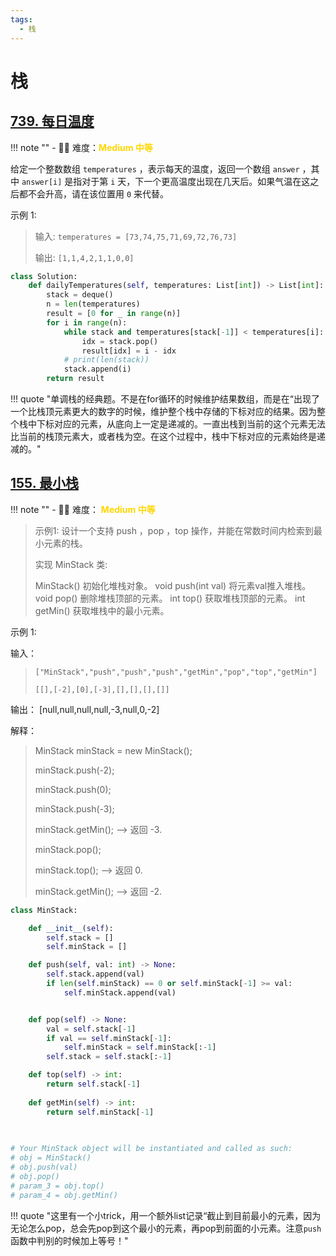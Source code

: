 ```yaml
---
tags:
  - 栈
---
```


# 栈

## [739. 每日温度](https://leetcode.cn/problems/daily-temperatures/?envType=study-plan-v2&envId=top-100-liked)

<!-- 所有文件名必须是该题目的英文名 -->

!!! note ""
    <!-- 这里记载考察的数据结构、算法等 -->
    - 🔑🔑 难度：<span style = "color:gold; font-weight:bold">Medium 中等 </span>

<!-- <span style = "color:gold; font-weight:bold">Medium 中等 </span> 中等 -->
<!-- <span style = "color:crisma; font-weight:bold">High 困难</span> 困难 -->
<!-- <span style = "color:Green; font-weight:bold">Easy 简单</span> 简单 -->

<!-- 题目简介 -->

给定一个整数数组 `temperatures` ，表示每天的温度，返回一个数组 `answer` ，其中 `answer[i]` 是指对于第 `i` 天，下一个更高温度出现在几天后。如果气温在这之后都不会升高，请在该位置用 `0` 来代替。

 

示例 1:

> 输入: `temperatures = [73,74,75,71,69,72,76,73]`
> 
> 输出: `[1,1,4,2,1,1,0,0]`


```python
class Solution:
    def dailyTemperatures(self, temperatures: List[int]) -> List[int]:
        stack = deque()
        n = len(temperatures)
        result = [0 for _ in range(n)]
        for i in range(n):
            while stack and temperatures[stack[-1]] < temperatures[i]:
                idx = stack.pop()
                result[idx] = i - idx
            # print(len(stack))
            stack.append(i)
        return result


```

!!! quote "单调栈的经典题。不是在for循环的时候维护结果数组，而是在“出现了一个比栈顶元素更大的数字的时候，维护整个栈中存储的下标对应的结果。因为整个栈中下标对应的元素，从底向上一定是递减的。一直出栈到当前的这个元素无法比当前的栈顶元素大，或者栈为空。在这个过程中，栈中下标对应的元素始终是递减的。"


## [155. 最小栈](https://leetcode.cn/problems/min-stack/description/?envType=study-plan-v2&envId=top-100-liked)

<!-- 所有文件名必须是该题目的英文名 -->

!!! note ""
    <!-- 这里记载考察的数据结构、算法等 -->
    - 🔑🔑 难度： <span style = "color:gold; font-weight:bold">Medium 中等 </span>

<!-- <span style = "color:gold; font-weight:bold">Medium 中等 </span> 中等 -->
<!-- <span style = "color:crisma; font-weight:bold">High 困难</span> 困难 -->
<!-- <span style = "color:Green; font-weight:bold">Easy 简单</span> 简单 -->

<!-- 题目简介 -->


> 示例1:
> 设计一个支持 push ，pop ，top 操作，并能在常数时间内检索到最小元素的栈。
> 
> 实现 MinStack 类:
> 
> MinStack() 初始化堆栈对象。
> void push(int val) 将元素val推入堆栈。
> void pop() 删除堆栈顶部的元素。
> int top() 获取堆栈顶部的元素。
> int getMin() 获取堆栈中的最小元素。
 

示例 1:

输入：
> `["MinStack","push","push","push","getMin","pop","top","getMin"]`
> 
> `[[],[-2],[0],[-3],[],[],[],[]]`

输出：
[null,null,null,null,-3,null,0,-2]

解释：
> MinStack minStack = new MinStack();
> 
> minStack.push(-2);
> 
> minStack.push(0);
> 
> minStack.push(-3);
> 
> minStack.getMin();   --> 返回 -3.
> 
> minStack.pop();
> 
> minStack.top();      --> 返回 0.
> 
> minStack.getMin();   --> 返回 -2.
> 
> 


```python
class MinStack:

    def __init__(self):
        self.stack = []
        self.minStack = []

    def push(self, val: int) -> None:
        self.stack.append(val)
        if len(self.minStack) == 0 or self.minStack[-1] >= val:
            self.minStack.append(val)


    def pop(self) -> None:
        val = self.stack[-1]
        if val == self.minStack[-1]:
            self.minStack = self.minStack[:-1]
        self.stack = self.stack[:-1]

    def top(self) -> int:
        return self.stack[-1]
    
    def getMin(self) -> int:
        return self.minStack[-1]
        
        

# Your MinStack object will be instantiated and called as such:
# obj = MinStack()
# obj.push(val)
# obj.pop()
# param_3 = obj.top()
# param_4 = obj.getMin()
```

!!! quote "这里有一个小trick，用一个额外list记录“截止到目前最小的元素，因为无论怎么pop，总会先pop到这个最小的元素，再pop到前面的小元素。注意`push` 函数中判别的时候加上等号！"
